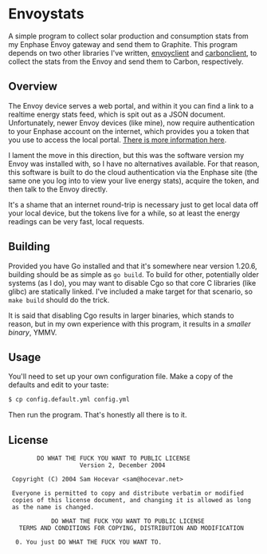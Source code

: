 # Envoystats

A simple program to collect solar production and consumption stats from my
Enphase Envoy gateway and send them to Graphite. This program depends on two
other libraries I've written, [envoyclient][ec] and [carbonclient][cc], to
collect the stats from the Envoy and send them to Carbon, respectively.

[ec]: https://github.com/aaronbieber/envoyclient
[cc]: https://github.com/aaronbieber/carbonclient

## Overview

The Envoy device serves a web portal, and within it you can find a link to a
realtime energy stats feed, which is spit out as a JSON document. Unfortunately,
newer Envoy devices (like mine), now require authentication to your Enphase
account on the internet, which provides you a token that you use to access the
local portal. [There is more information here][guytec].

[guytec]: https://guytec.com/Envoy-S/

I lament the move in this direction, but this was the software version my Envoy
was installed with, so I have no alternatives available. For that reason, this
software is built to do the cloud authentication via the Enphase site (the same
one you log into to view your live energy stats), acquire the token, and then
talk to the Envoy directly.

It's a shame that an internet round-trip is necessary just to get local data off
your local device, but the tokens live for a while, so at least the energy
readings can be very fast, local requests.

## Building

Provided you have Go installed and that it's somewhere near version 1.20.6,
building should be as simple as `go build`. To build for other, potentially
older systems (as I do), you may want to disable Cgo so that core C libraries
(like glibc) are statically linked. I've included a make target for that
scenario, so `make build` should do the trick.

It is said that disabling Cgo results in larger binaries, which stands to
reason, but in my own experience with this program, it results in a *smaller
binary*, YMMV.

## Usage

You'll need to set up your own configuration file. Make a copy of the defaults
and edit to your taste:

```sh
$ cp config.default.yml config.yml
```

Then run the program. That's honestly all there is to it.

## License

```text
        DO WHAT THE FUCK YOU WANT TO PUBLIC LICENSE 
                    Version 2, December 2004 

 Copyright (C) 2004 Sam Hocevar <sam@hocevar.net> 

 Everyone is permitted to copy and distribute verbatim or modified 
 copies of this license document, and changing it is allowed as long 
 as the name is changed. 

            DO WHAT THE FUCK YOU WANT TO PUBLIC LICENSE 
   TERMS AND CONDITIONS FOR COPYING, DISTRIBUTION AND MODIFICATION 

  0. You just DO WHAT THE FUCK YOU WANT TO.
```
